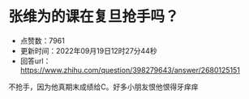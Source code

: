# 张维为的课在复旦抢手吗？
- 点赞数：7961
- 更新时间：2022年09月19日12时27分44秒
- 回答url：https://www.zhihu.com/question/398279643/answer/2680125151
<body>
 <p data-pid="oy9ctCkh">不抢手，因为他真期末成绩给C。好多小朋友恨他恨得牙痒痒</p>
</body>